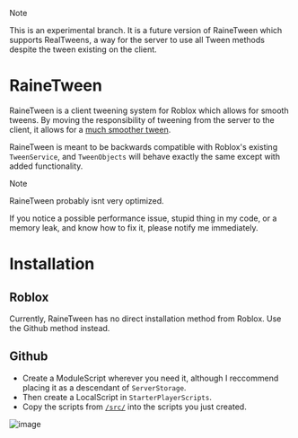 > [!NOTE]
> This is an experimental branch. It is a future version of RaineTween which supports RealTweens, a way for the server to use all Tween methods despite the tween existing on the client.
> # RaineTween
RaineTween is a client tweening system for Roblox which allows for smooth tweens.
By moving the responsibility of tweening from the server to the client, it allows for a [much smoother tween](https://devforum.roblox.com/t/tweening-on-the-client/1472967/4).

RaineTween is meant to be backwards compatible with Roblox's existing `TweenService`, and `TweenObjects` will behave exactly the same except with added functionality.

> [!NOTE]
> RaineTween probably isnt very optimized.
> 
> If you notice a possible performance issue, stupid thing in my code, or a memory leak, and know how to fix it, please notify me immediately.

# Installation

## Roblox
Currently, RaineTween has no direct installation method from Roblox. Use the Github method instead.

## Github
* Create a ModuleScript wherever you need it, although I reccommend placing it as a descendant of `ServerStorage`.
* Then create a LocalScript in `StarterPlayerScripts`.
* Copy the scripts from [`/src/`](https://github.com/raineyraine/RaineTween/tree/main/src) into the scripts you just created.

![image](https://github.com/user-attachments/assets/2a263c66-6c0c-4bfb-8f5b-802bea3f7872)
